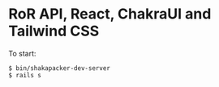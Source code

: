 # RoR API, React, ChakraUI and Tailwind CSS




To start:

```
$ bin/shakapacker-dev-server
$ rails s
```
